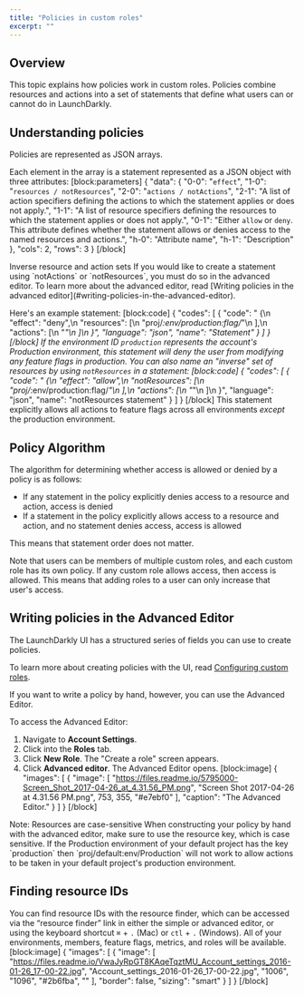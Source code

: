 ```yaml
---
title: "Policies in custom roles"
excerpt: ""
---
```

## Overview
This topic explains how policies work in custom roles. Policies combine resources and actions into a set of statements that define what users can or cannot do in LaunchDarkly. 
## Understanding policies
Policies are represented as JSON arrays. 

Each element in the array is a statement represented as a JSON object with three attributes:
[block:parameters]
{
  "data": {
    "0-0": "`effect`",
    "1-0": "`resources / notResources`",
    "2-0": "`actions / notActions`",
    "2-1": "A list of action specifiers defining the actions to which the statement applies or does not apply.",
    "1-1": "A list of resource specifiers defining the resources to which the statement applies or does not apply.",
    "0-1": "Either `allow` or `deny`. 
This attribute defines whether the statement allows or denies access to the named resources and actions.",
    "h-0": "Attribute name",
    "h-1": "Description"
  },
  "cols": 2,
  "rows": 3
}
[/block]

<Callout intent="info">
  <CalloutTitle>Inverse resource and action sets</CalloutTitle>
   <CalloutDescription>If you would like to create a statement using `notActions` or `notResources`, you must do so in the advanced editor. 
To learn more about the advanced editor, read [Writing policies in the advanced editor](#writing-policies-in-the-advanced-editor).</CalloutDescription>
</Callout>

Here's an example statement:
[block:code]
{
  "codes": [
    {
      "code": "  {\n    \"effect\": \"deny\",\n    \"resources\": [\n      \"proj/*:env/production:flag/*\"\n    ],\n    \"actions\": [\n      \"*\"\n    ]\n  }",
      "language": "json",
      "name": "Statement"
    }
  ]
}
[/block]
If the environment ID `production` represents the account's Production environment, this statement will deny the user from modifying any feature flags in production. You can also name an "inverse" set of resources by using `notResources` in a statement:
[block:code]
{
  "codes": [
    {
      "code": "  {\n    \"effect\": \"allow\",\n    \"notResources\": [\n      \"proj/*:env/production:flag/*\"\n    ],\n    \"actions\": [\n      \"*\"\n    ]\n  }",
      "language": "json",
      "name": "notResources statement"
    }
  ]
}
[/block]
This statement explicitly allows all actions to feature flags across all environments *except* the production environment.

## Policy Algorithm 

The algorithm for determining whether access is allowed or denied by a policy is as follows:

* If any statement in the policy explicitly denies access to a resource and action, access is denied
* If a statement in the policy explicitly allows access to a resource and action, and no statement denies access, access is allowed

This means that statement order does not matter.

Note that users can be members of multiple custom roles, and each custom role has its own policy. If any custom role allows access, then access is allowed. This means that adding roles to a user can only increase that user's access. 
## <a name="writing-policies-in-the-advanced-editor"></a>Writing policies in the Advanced Editor
The LaunchDarkly UI has a structured series of fields you can use to create policies. 

To learn more about creating policies with the UI, read [Configuring custom roles](./custom-roles).

If you want to write a policy by hand, however, you can use the Advanced Editor. 

To access the Advanced Editor:


1. Navigate to **Account Settings**.
2. Click into the **Roles** tab.
3. Click **New Role**. The "Create a role" screen appears.
4. Click **Advanced editor**. The Advanced Editor opens.
[block:image]
{
  "images": [
    {
      "image": [
        "https://files.readme.io/5795000-Screen_Shot_2017-04-26_at_4.31.56_PM.png",
        "Screen Shot 2017-04-26 at 4.31.56 PM.png",
        753,
        355,
        "#e7ebf0"
      ],
      "caption": "The Advanced Editor."
    }
  ]
}
[/block]

<Callout intent="alert">
  <CalloutTitle>Note: Resources are case-sensitive</CalloutTitle>
   <CalloutDescription>When constructing your policy by hand with the advanced editor, make sure to use the resource key, which is case sensitive. If the Production environment of your default project has the key `production` then `proj/default:env/Production` will not work to allow actions to be taken in your default project's production environment.</CalloutDescription>
</Callout>

## Finding resource IDs
You can find resource IDs with the resource finder, which can be accessed via the “resource finder” link in either the simple or advanced editor, or using the keyboard shortcut `⌘` + `.` (Mac) or `ctl` + `.` (Windows).  All of your environments, members, feature flags, metrics, and roles will be available.
[block:image]
{
  "images": [
    {
      "image": [
        "https://files.readme.io/VwaJyRpGT8KAqeTqztMU_Account_settings_2016-01-26_17-00-22.jpg",
        "Account_settings_2016-01-26_17-00-22.jpg",
        "1006",
        "1096",
        "#2b6fba",
        ""
      ],
      "border": false,
      "sizing": "smart"
    }
  ]
}
[/block]